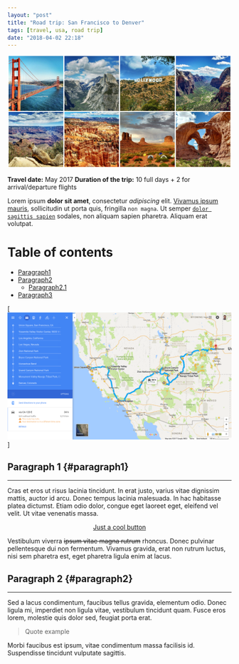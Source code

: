 ```yaml
---
layout: "post"
title: "Road trip: San Francisco to Denver"
tags: [travel, usa, road trip]
date: "2018-04-02 22:18"
---
```


![Collage summary road trip SF to Denver](../img/road-trip-sf-den-collage/collage-road-trip-sf-den.jpg)

**Travel date:** May 2017
**Duration of the trip:** 10 full days + 2 for arrival/departure flights

Lorem ipsum **dolor sit amet**, consectetur _adipiscing_ elit. [Vivamus ipsum mauris](http://afranques.com), sollicitudin ut porta quis, fringilla `non magna`. Ut semper [`dolor sagittis sapien`](http://afranques.com) sodales, non aliquam sapien pharetra. Aliquam erat volutpat.

# Table of contents

- [Paragraph1](#paragraph1)
- [Paragraph2](#paragraph2)
  - [Paragraph2.1](#paragraph2-1)
- [Paragraph3](#paragraph3)

[![road-trip-map](../img/road-trip-map.png)]

## Paragraph 1 {#paragraph1}
***
Cras et eros ut risus lacinia tincidunt. In erat justo, varius vitae dignissim mattis, auctor id arcu. Donec tempus lacinia malesuada. In hac habitasse platea dictumst. Etiam odio dolor, congue eget laoreet eget, eleifend vel velit. Ut vitae venenatis massa.

<div style="text-align:center;">
  <a class="btn btn-lg btn-success" href="http://afranques.com">Just a cool button</a>
</div>

Vestibulum viverra ~~ipsum vitae magna rutrum~~ rhoncus. Donec pulvinar pellentesque dui non fermentum. Vivamus gravida, erat non rutrum luctus, nisi sem pharetra est, eget pharetra ligula enim at lacus.

## Paragraph 2 {#paragraph2}
***
Sed a lacus condimentum, faucibus tellus gravida, elementum odio. Donec ligula mi, imperdiet non ligula vitae, vestibulum tincidunt quam. Fusce eros lorem, molestie quis dolor sed, feugiat porta erat.
> Quote example

Morbi faucibus est ipsum, vitae condimentum massa facilisis id. Suspendisse tincidunt vulputate sagittis.
